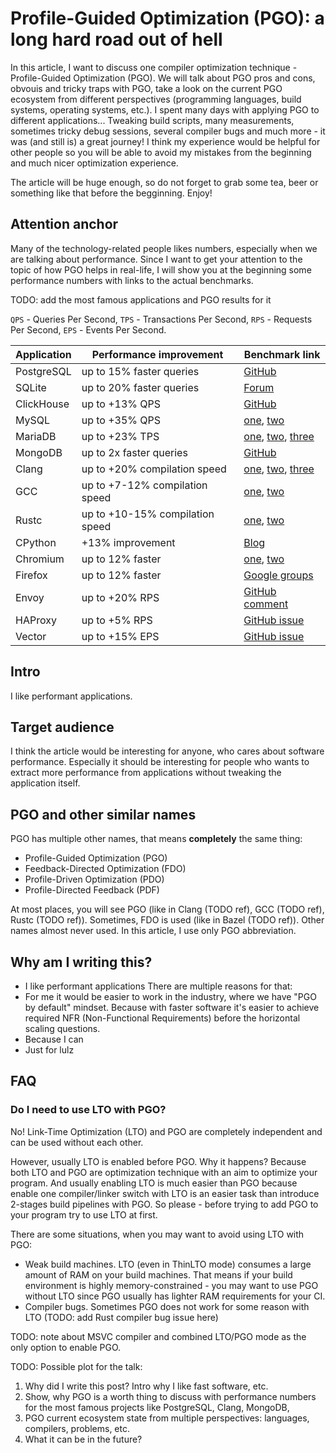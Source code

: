 # Profile-Guided Optimization (PGO): a long hard road out of hell

In this article, I want to discuss one compiler optimization technique - Profile-Guided Optimization (PGO). We will talk about PGO pros and cons, obvouis and tricky traps with PGO, take a look on the current PGO ecosystem from different perspectives (programming languages, build systems, operating systems, etc.). I spent many days with applying PGO to different applications... Tweaking build scripts, many measurements, sometimes tricky debug sessions, several compiler bugs and much more - it was (and still is) a great journey! I think my experience would be helpful for other people so you will be able to avoid my mistakes from the beginning and much nicer optimization experience.

The article will be huge enough, so do not forget to grab some tea, beer or something like that before the begginning. Enjoy!

## Attention anchor

Many of the technology-related people likes numbers, especially when we are talking about performance. Since I want to get your attention to the topic of how PGO helps in real-life, I will show you at the beginning some performance numbers with links to the actual benchmarks.

TODO: add the most famous applications and PGO results for it

`QPS` - Queries Per Second, `TPS` - Transactions Per Second, `RPS` - Requests Per Second, `EPS` - Events Per Second.

| Application | Performance improvement | Benchmark link |
|---|---|---|
| PostgreSQL | up to 15% faster queries | [GitHub](https://github.com/zamazan4ik/awesome-pgo/blob/main/postrgresql_results.md)  |
| SQLite | up to 20% faster queries | [Forum](https://sqlite.org/forum/forumpost/19870fae957d8c1a) |
| ClickHouse | up to +13% QPS | [GitHub](https://github.com/ClickHouse/ClickHouse/issues/44567#issuecomment-1589541199) |
| MySQL | up to +35% QPS | [one](https://www.oneapi.io/blog/tencent-gains-up-to-85-performance-boost-for-mysql-using-intel-oneapi-tools/), [two](https://bugs.mysql.com/bug.php?id=99781) |
| MariaDB | up to +23% TPS | [one](https://mariadb.com/files/MariaDBEnteprise-Profile-GuidedOptimization-20150401_0.pdf), [two](https://clearlinux.org/news-blogs/profile-guided-optimization-mariadb-benchmarks), [three](https://kristiannielsen.livejournal.com/17676.html)  |
| MongoDB | up to 2x faster queries | [GitHub](https://github.com/zamazan4ik/awesome-pgo/blob/main/mongodb.md) |
| Clang | up to +20% compilation speed | [one](https://llvm.org/docs/HowToBuildWithPGO.html#introduction), [two](https://planet.kde.org/lubos-lunak-2021-04-18-the-effect-of-cpu-link-time-lto-and-profile-guided-pgo-optimizations-on-the-compiler-itself/), [three](https://cristianadam.eu/20160104/speeding-up-libclang-on-windows/) |
| GCC | up to +7-12% compilation speed | [one](https://bugs.archlinux.org/task/56856), [two](https://github.com/NixOS/nixpkgs/pull/112928#issuecomment-778508138) |
| Rustc | up to +10-15% compilation speed | [one](https://blog.rust-lang.org/inside-rust/2020/11/11/exploring-pgo-for-the-rust-compiler.html), [two](https://kobzol.github.io/rust/rustc/2022/10/27/speeding-rustc-without-changing-its-code.html) |
| CPython | +13% improvement | [Blog](https://www.activestate.com/blog/python-performance-boost-using-profile-guided-optimization/) |
| Chromium | up to 12% faster | [one](https://blog.chromium.org/2016/10/making-chrome-on-windows-faster-with-pgo.html), [two](https://blog.chromium.org/2020/08/chrome-just-got-faster-with-profile.html) |
| Firefox | up to 12% faster | [Google groups](https://groups.google.com/g/mozilla.dev.platform/c/wwO48xXFx0A/m/ztg4i0DYAAAJ) |
| Envoy | up to +20% RPS | [GitHub comment](https://github.com/envoyproxy/envoy/issues/25500#issuecomment-1724584679) |
| HAProxy | up to +5% RPS | [GitHub issue](https://github.com/haproxy/haproxy/issues/2047) |
| Vector | up to +15% EPS | [GitHub issue](https://github.com/vectordotdev/vector/issues/15631) |

## Intro

I like performant applications. 

## Target audience

I think the article would be interesting for anyone, who cares about software performance. Especially it should be interesting for people who wants to extract more performance from applications without tweaking the application itself.

## PGO and other similar names

PGO has multiple other names, that means **completely** the same thing:
* Profile-Guided Optimization (PGO)
* Feedback-Directed Optimization (FDO)
* Profile-Driven Optimization (PDO)
* Profile-Directed Feedback (PDF)

At most places, you will see PGO (like in Clang (TODO ref), GCC (TODO ref), Rustc (TODO ref)). Sometimes, FDO is used (like in Bazel (TODO ref)). Other names almost never used. In this article, I use only PGO abbreviation.

## Why am I writing this?
* I like performant applications
There are multiple reasons for that:
* For me it would be easier to work in the industry, where we have "PGO by default" mindset. Because with faster software it's easier to achieve required NFR (Non-Functional Requirements) before the horizontal scaling questions.
* Because I can
* Just for lulz

## FAQ

### Do I need to use LTO with PGO?

No! Link-Time Optimization (LTO) and PGO are completely independent and can be used without each other.

However, usually LTO is enabled before PGO. Why it happens? Because both LTO and PGO are optimization technique with an aim to optimize your program. And usually enabling LTO is much easier than PGO because enable one compiler/linker switch with LTO is an easier task than introduce 2-stages build pipelines with PGO. So please - before trying to add PGO to your program try to use LTO at first.

There are some situations, when you may want to avoid using LTO with PGO:

* Weak build machines. LTO (even in ThinLTO mode) consumes a large amount of RAM on your build machines. That means if your build environment is highly memory-constrained - you may want to use PGO without LTO since PGO usually has lighter RAM requirements for your CI.
* Compiler bugs. Sometimes PGO does not work for some reason with LTO (TODO: add Rust compiler bug issue here)


TODO: note about MSVC compiler and combined LTO/PGO mode as the only option to enable PGO.

TODO: Possible plot for the talk:

1. Why did I write this post? Intro why I like fast software, etc.
2. Show, why PGO is a worth thing to discuss with performance numbers for the most famous projects like PostgreSQL, Clang, MongoDB, 
2. PGO current ecosystem state from multiple perspectives: languages, compilers, problems, etc.
3. What it can be in the future?